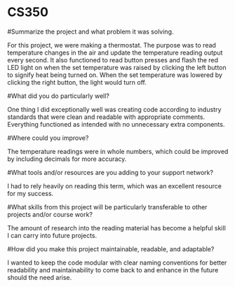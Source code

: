 # CS350

#Summarize the project and what problem it was solving.

For this project, we were making a thermostat. The purpose was to read temperature changes in the air and update the temperature reading output every second. It also functioned to read button presses and flash the red LED light on when the set temperature was raised by clicking the left button to signify heat being turned on. When the set temperature was lowered by clicking the right button, the light would turn off. 

#What did you do particularly well?

One thing I did exceptionally well was creating code according to industry standards that were clean and readable with appropriate comments. Everything functioned as intended with no unnecessary extra components. 

#Where could you improve?

The temperature readings were in whole numbers, which could be improved by including decimals for more accuracy. 

#What tools and/or resources are you adding to your support network?

I had to rely heavily on reading this term, which was an excellent resource for my success. 

#What skills from this project will be particularly transferable to other projects and/or course work?

The amount of research into the reading material has become a helpful skill I can carry into future projects.

#How did you make this project maintainable, readable, and adaptable?

I wanted to keep the code modular with clear naming conventions for better readability and maintainability to come back to and enhance in the future should the need arise.

